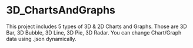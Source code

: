 # 3D_ChartsAndGraphs
This project includes 5 types of 3D &amp; 2D Charts and Graphs. Those are 3D Bar, 3D Bubble, 3D Line, 3D Pie, 3D Radar. You can change Chart/Graph data using .json dynamically.
